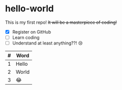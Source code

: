 # hello-world
This is my first repo! ~~It will be a masterpiece of coding!~~

- [x] Register on GitHub
- [ ] Learn coding
- [ ] Understand at least anything??! :cry:

| # | Word |
| ----------- | ----------- |
| 1 | Hello |
| 2 | World |
| 3 | :joy: |
